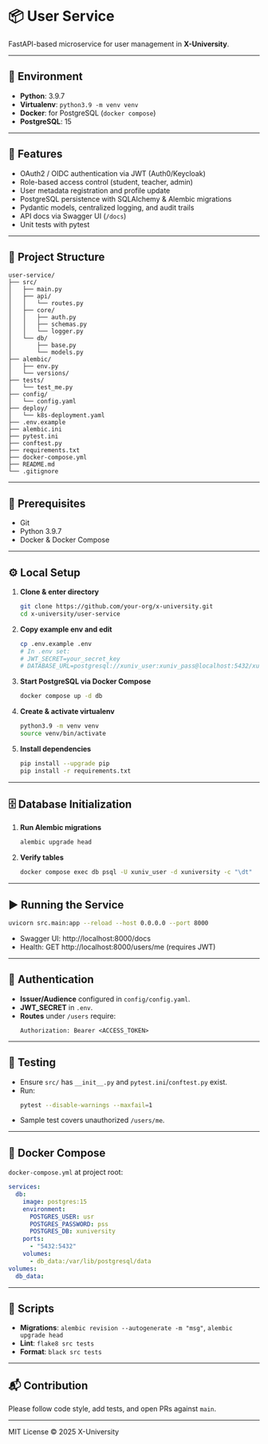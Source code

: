 # 📦 User Service

FastAPI-based microservice for user management in **X-University**.

---

## 🐍 Environment

- **Python**: 3.9.7‍
- **Virtualenv**: `python3.9 -m venv venv`
- **Docker**: for PostgreSQL (`docker compose`)
- **PostgreSQL**: 15

---

## 🚀 Features

- OAuth2 / OIDC authentication via JWT (Auth0/Keycloak)
- Role-based access control (student, teacher, admin)
- User metadata registration and profile update
- PostgreSQL persistence with SQLAlchemy & Alembic migrations
- Pydantic models, centralized logging, and audit trails
- API docs via Swagger UI (`/docs`)
- Unit tests with pytest

---

## 📁 Project Structure

```
user-service/
├── src/
│   ├── main.py
│   ├── api/
│   │   └── routes.py
│   ├── core/
│   │   ├── auth.py
│   │   ├── schemas.py
│   │   └── logger.py
│   └── db/
│       ├── base.py
│       └── models.py
├── alembic/
│   ├── env.py
│   └── versions/
├── tests/
│   └── test_me.py
├── config/
│   └── config.yaml
├── deploy/
│   └── k8s-deployment.yaml
├── .env.example
├── alembic.ini
├── pytest.ini
├── conftest.py
├── requirements.txt
├── docker-compose.yml
├── README.md
└── .gitignore
```

---

## 🔧 Prerequisites

- Git
- Python 3.9.7
- Docker & Docker Compose

---

## ⚙️ Local Setup

1. **Clone & enter directory**  
   ```bash
   git clone https://github.com/your-org/x-university.git
   cd x-university/user-service
   ```

2. **Copy example env and edit**  
   ```bash
   cp .env.example .env
   # In .env set:
   # JWT_SECRET=your_secret_key
   # DATABASE_URL=postgresql://xuniv_user:xuniv_pass@localhost:5432/xuniversity
   ```

3. **Start PostgreSQL via Docker Compose**  
   ```bash
   docker compose up -d db
   ```

4. **Create & activate virtualenv**  
   ```bash
   python3.9 -m venv venv
   source venv/bin/activate
   ```

5. **Install dependencies**  
   ```bash
   pip install --upgrade pip
   pip install -r requirements.txt
   ```

---

## 🗄️ Database Initialization

1. **Run Alembic migrations**  
   ```bash
   alembic upgrade head
   ```
2. **Verify tables**  
   ```bash
   docker compose exec db psql -U xuniv_user -d xuniversity -c "\dt"
   ```

---

## ▶️ Running the Service

```bash
uvicorn src.main:app --reload --host 0.0.0.0 --port 8000
```

- Swagger UI: http://localhost:8000/docs
- Health: GET http://localhost:8000/users/me (requires JWT)

---

## 🔐 Authentication

- **Issuer/Audience** configured in `config/config.yaml`.
- **JWT_SECRET** in `.env`.
- **Routes** under `/users` require:
  ```
  Authorization: Bearer <ACCESS_TOKEN>
  ```

---

## 🧪 Testing

- Ensure `src/` has `__init__.py` and `pytest.ini`/`conftest.py` exist.
- Run:
  ```bash
  pytest --disable-warnings --maxfail=1
  ```
- Sample test covers unauthorized `/users/me`.

---

## 🐳 Docker Compose

`docker-compose.yml` at project root:

```yaml
services:
  db:
    image: postgres:15
    environment:
      POSTGRES_USER: usr
      POSTGRES_PASSWORD: pss
      POSTGRES_DB: xuniversity
    ports:
      - "5432:5432"
    volumes:
      - db_data:/var/lib/postgresql/data
volumes:
  db_data:
```

---

## 📝 Scripts

- **Migrations**: `alembic revision --autogenerate -m "msg"`, `alembic upgrade head`
- **Lint**: `flake8 src tests`
- **Format**: `black src tests`

---

## 📬 Contribution

Please follow code style, add tests, and open PRs against `main`.

---

MIT License © 2025 X-University
